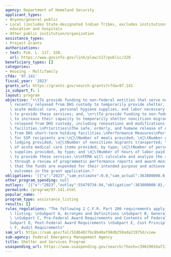 ```yaml
---
agency: Department of Homeland Security
applicant_types:
- Anyone/general public
- Local (includes State-designated lndian Tribes, excludes institutions of higher
  education and hospitals
- Other public institution/organization
assistance_types:
- Project Grants
authorizations:
- text: Pub. L. 117, 328.
  url: https://www.govinfo.gov/link/plaw/117/public/328
beneficiary_types: []
categories:
- Housing - Multifamily
cfda: '97.141'
fiscal_year: '2023'
grants_url: https://grants.gov/search-grants?cfda=97.141
is_subpart_f: 1
layout: program
objective: "•\tTo provide funding to non-federal entities that serve noncitizen migrants\
  \ recently released from DHS custody to temporarily provide shelter, food, transportation,\
  \ acute medical care, personal hygiene supplies, and labor necessary to manage cases\
  \ to provide these services; and, \n•\tTo provide funding to non-federal entities\
  \ to increase their capacity to temporarily shelter noncitizen migrants recently\
  \ released from DHS custody, including renovations and modifications to existing\
  \ facilities.\nPriorities\nThe safe, orderly, and humane release of noncitizen migrants\
  \ from DHS short-term holding facilities.\nPerformance Measures\nPerformance measures\
  \ for SSP recipients are:\n\tNumber of meals provided; \n\tNumber of nights of\
  \ lodging provided; \n\tNumber of noncitizen migrants transported; \n\tNumber\
  \ of acute medical care items provided, by type; \n\tNumber of personal hygiene\
  \ supplies provided, by type; and \n\tNumber of hours of labor paid to manage cases\
  \ to provide these services.\n\nFEMA will calculate and analyze the above metrics\
  \ through a review of programmatic performance reports and award monitoring to ensure\
  \ that the funds are expended for their intended purpose and achieve the stated\
  \ outcomes in the grant application."
obligations: '[{"x":"2023","sam_estimate":0.0,"sam_actual":363800000.0,"usa_spending_actual":363800000.0},{"x":"2024","sam_estimate":0.0,"sam_actual":8000000000.0,"usa_spending_actual":640900000.0},{"x":"2025","sam_estimate":0.0,"sam_actual":0.0,"usa_spending_actual":0.0}]'
other_program_spending: null
outlays: '[{"x":"2023","outlay":55479734.94,"obligation":363800000.0},{"x":"2024","outlay":119620.04,"obligation":640900000.0},{"x":"2025","outlay":0.0,"obligation":0.0}]'
permalink: /program/97.141.html
popular_name: ''
program_type: assistance_listing
results: []
rules_regulations: "The following 2 C.F.R. Part 200 requirements apply to this assistance\
  \ listing: \nSubpart A, Acronyms and Definitions \nSubpart B, General Provisions\
  \ \nSubpart C, Pre-Federal Award Requirements and Contents of Federal Awards \n\
  Subpart D, Post-Federal Award Requirements \nSubpart E, Cost Principles  \nSubpart\
  \ F, Audit Requirements"
sam_url: https://sam.gov/fal/52d64827bc8b40af98db259ada21975d/view
sub-agency: Federal Emergency Management Agency
title: Shelter and Services Program
usaspending_url: https://www.usaspending.gov/search/?hash=c39619016af1309383251252d87ab897
---
```

